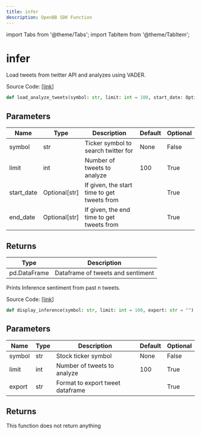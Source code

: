 ```yaml
---
title: infer
description: OpenBB SDK Function
---
```


import Tabs from '@theme/Tabs';
import TabItem from '@theme/TabItem';

# infer

<Tabs>
<TabItem value="model" label="Model" default>

Load tweets from twitter API and analyzes using VADER.

Source Code: [[link](https://github.com/OpenBB-finance/OpenBBTerminal/tree/main/openbb_terminal/common/behavioural_analysis/twitter_model.py#L23)]

```python
def load_analyze_tweets(symbol: str, limit: int = 100, start_date: Optional[str] = "", end_date: Optional[str] = "") -> pd.DataFrame
```
## Parameters

| Name | Type | Description | Default | Optional |
| ---- | ---- | ----------- | ------- | -------- |
| symbol | str | Ticker symbol to search twitter for | None | False |
| limit | int | Number of tweets to analyze | 100 | True |
| start_date | Optional[str] | If given, the start time to get tweets from |  | True |
| end_date | Optional[str] | If given, the end time to get tweets from |  | True |

## Returns

| Type | Description |
| ---- | ----------- |
| pd.DataFrame | Dataframe of tweets and sentiment |



</TabItem>
<TabItem value="view" label="View">

Prints Inference sentiment from past n tweets.

Source Code: [[link](https://github.com/OpenBB-finance/OpenBBTerminal/tree/main/openbb_terminal/common/behavioural_analysis/twitter_view.py#L29)]

```python
def display_inference(symbol: str, limit: int = 100, export: str = "") -> None
```
## Parameters

| Name | Type | Description | Default | Optional |
| ---- | ---- | ----------- | ------- | -------- |
| symbol | str | Stock ticker symbol | None | False |
| limit | int | Number of tweets to analyze | 100 | True |
| export | str | Format to export tweet dataframe |  | True |

## Returns

This function does not return anything



</TabItem>
</Tabs>